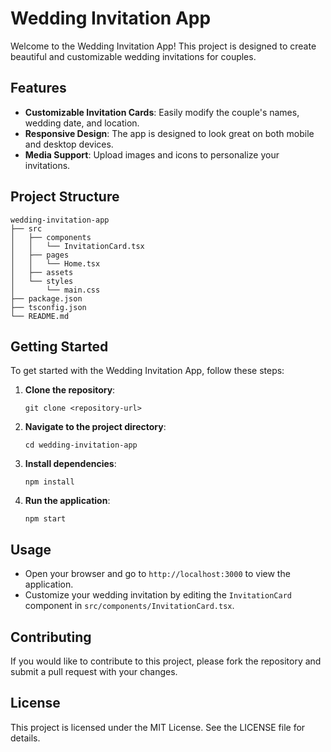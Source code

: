 # Wedding Invitation App

Welcome to the Wedding Invitation App! This project is designed to create beautiful and customizable wedding invitations for couples.

## Features

- **Customizable Invitation Cards**: Easily modify the couple's names, wedding date, and location.
- **Responsive Design**: The app is designed to look great on both mobile and desktop devices.
- **Media Support**: Upload images and icons to personalize your invitations.

## Project Structure

```
wedding-invitation-app
├── src
│   ├── components
│   │   └── InvitationCard.tsx
│   ├── pages
│   │   └── Home.tsx
│   ├── assets
│   └── styles
│       └── main.css
├── package.json
├── tsconfig.json
└── README.md
```

## Getting Started

To get started with the Wedding Invitation App, follow these steps:

1. **Clone the repository**:
   ```
   git clone <repository-url>
   ```

2. **Navigate to the project directory**:
   ```
   cd wedding-invitation-app
   ```

3. **Install dependencies**:
   ```
   npm install
   ```

4. **Run the application**:
   ```
   npm start
   ```

## Usage

- Open your browser and go to `http://localhost:3000` to view the application.
- Customize your wedding invitation by editing the `InvitationCard` component in `src/components/InvitationCard.tsx`.

## Contributing

If you would like to contribute to this project, please fork the repository and submit a pull request with your changes.

## License

This project is licensed under the MIT License. See the LICENSE file for details.